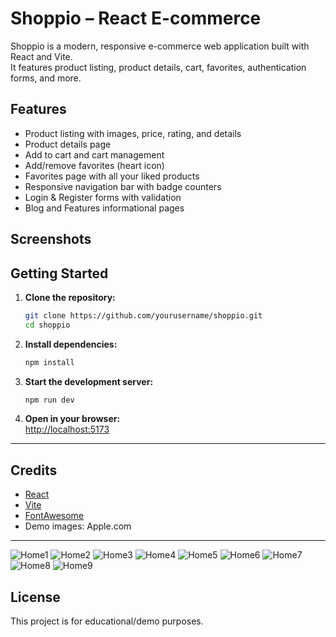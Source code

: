 # Shoppio – React E-commerce 

Shoppio is a modern, responsive e-commerce web application built with React and Vite.  
It features product listing, product details, cart, favorites, authentication forms, and more.

## Features

- Product listing with images, price, rating, and details
- Product details page
- Add to cart and cart management
- Add/remove favorites (heart icon)
- Favorites page with all your liked products
- Responsive navigation bar with badge counters
- Login & Register forms with validation
- Blog and Features informational pages

## Screenshots



## Getting Started

1. **Clone the repository:**
   ```bash
   git clone https://github.com/yourusername/shoppio.git
   cd shoppio
   ```

2. **Install dependencies:**
   ```bash
   npm install
   ```

3. **Start the development server:**
   ```bash
   npm run dev
   ```

4. **Open in your browser:**  
   [http://localhost:5173](http://localhost:5173)

---


## Credits

- [React](https://react.dev/)
- [Vite](https://vitejs.dev/)
- [FontAwesome](https://fontawesome.com/)
- Demo images: Apple.com

---
![Home1](https://github.com/user-attachments/assets/8881ae22-5a6b-4491-bef9-ed96f9f12b49)
![Home2](https://github.com/user-attachments/assets/fba175bd-32b9-4ca2-882b-fc7e5b2914ec)
![Home3](https://github.com/user-attachments/assets/19471520-5891-48ae-88c5-13b6680098d4)
![Home4](https://github.com/user-attachments/assets/a2482295-6ee2-4671-bcc7-43c1a067e288)
![Home5](https://github.com/user-attachments/assets/eb2e8ece-9eb1-4d97-8f0d-b1e12ec901b2)
![Home6](https://github.com/user-attachments/assets/40f8e491-d419-411f-995d-59f20ab39eea)
![Home7](https://github.com/user-attachments/assets/693753d7-2ac2-439d-b7a5-ecd09fe67d92)
![Home8](https://github.com/user-attachments/assets/5cd5b088-0faf-4edc-96d1-1011ff9da66a)
![Home9](https://github.com/user-attachments/assets/667a56a8-f56a-4801-8bc1-b02b56dafdc4)








## License

This project is for educational/demo purposes.
